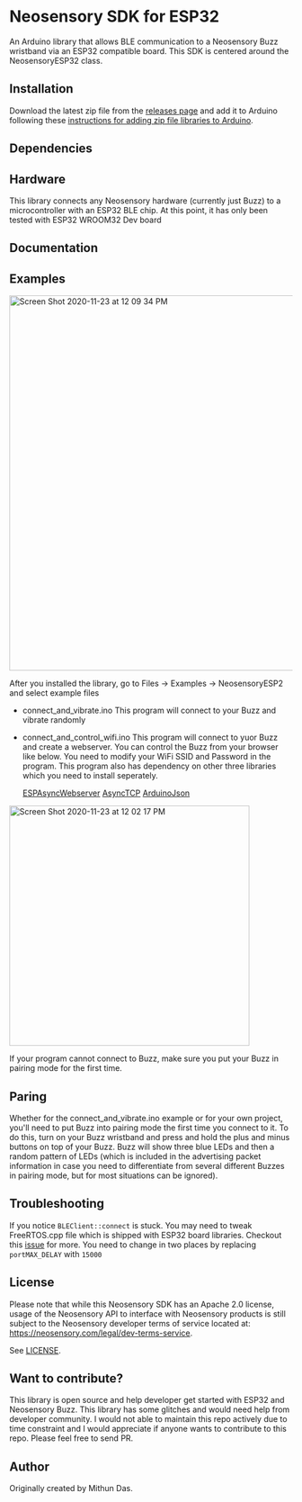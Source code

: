 # Neosensory SDK for ESP32

An Arduino library that allows BLE communication to a Neosensory Buzz wristband via an ESP32 compatible board. This SDK is centered around the NeosensoryESP32 class. 

## Installation

Download the latest zip file from the [releases page](https://github.com/just4give/neosensory-sdk-esp32) and add it to Arduino following these [instructions for adding zip file libraries to Arduino](https://www.arduino.cc/en/guide/libraries#toc4).

## Dependencies



## Hardware

This library connects any Neosensory hardware (currently just Buzz) to a microcontroller with an ESP32 BLE chip. At this point, it has only been tested with ESP32 WROOM32 Dev board

## Documentation




## Examples

<img width="667" alt="Screen Shot 2020-11-23 at 12 09 34 PM" src="https://user-images.githubusercontent.com/9275193/99992768-c771f780-2d84-11eb-8063-803780bc4e19.png">


After you installed the library, go to Files -> Examples -> NeosensoryESP2 and select example files
- connect_and_vibrate.ino
This program will connect to your Buzz and vibrate randomly

- connect_and_control_wifi.ino
This program will connect to yuor Buzz and create a webserver. You can control the Buzz from your browser like below. You need to modify your WiFi SSID and Password in the program. This program also has dependency on other three libraries which you need to install seperately. 

  [ESPAsyncWebserver](https://github.com/me-no-dev/ESPAsyncWebServer)
  [AsyncTCP](https://github.com/me-no-dev/AsyncTCP)
  [ArduinoJson](https://github.com/bblanchon/ArduinoJson)

<img width="427" alt="Screen Shot 2020-11-23 at 12 02 17 PM" src="https://user-images.githubusercontent.com/9275193/99992404-4ca8dc80-2d84-11eb-9745-c9a9042800f0.png">

If your program cannot connect to Buzz, make sure you put your Buzz in pairing mode for the first time. 

## Paring 
Whether for the connect_and_vibrate.ino example or for your own project, you'll need to put Buzz into pairing mode the first time you connect to it. To do this, turn on your Buzz wristband and press and hold the plus and minus buttons on top of your Buzz. Buzz will show three blue LEDs and then a random pattern of LEDs (which is included in the advertising packet information in case you need to differentiate from several different Buzzes in pairing mode, but for most situations can be ignored).

## Troubleshooting
If you notice `BLEClient::connect` is stuck. You may need to tweak FreeRTOS.cpp file which is shipped with ESP32 board libraries. Checkout this [issue](https://github.com/nkolban/esp32-snippets/issues/874) for more. You need to change in two places by replacing `portMAX_DELAY` with `15000`

## License

Please note that while this Neosensory SDK has an Apache 2.0 license, 
usage of the Neosensory API to interface with Neosensory products is 
still  subject to the Neosensory developer terms of service located at:
https://neosensory.com/legal/dev-terms-service.

See [LICENSE](https://github.com/neosensory/neosensory-sdk-esp32/blob/master/LICENSE).

## Want to contribute?
This library is open source and help developer get started with ESP32 and Neosensory Buzz. This library has some glitches and would need help from developer community. I would not able to maintain this repo actively due to time constraint and I would appreciate if anyone wants to contribute to this repo. Please feel free to send PR. 

## Author

Originally created by Mithun Das.
